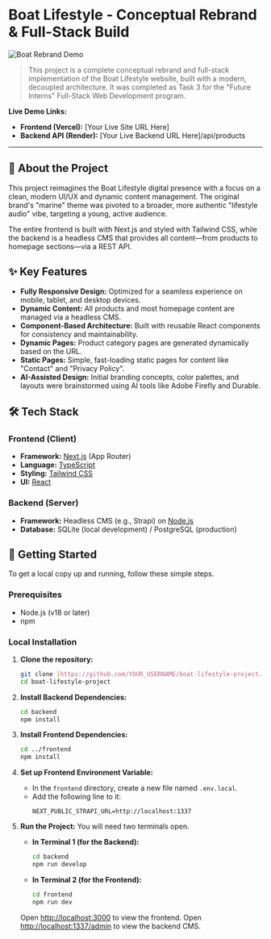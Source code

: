 # Boat Lifestyle - Conceptual Rebrand & Full-Stack Build

![Boat Rebrand Demo](https://placehold.co/1200x600/080A0B/E9F3F3?text=Add+a+Screenshot+of+Your+Site+Here!)

> This project is a complete conceptual rebrand and full-stack implementation of the Boat Lifestyle website, built with a modern, decoupled architecture. It was completed as Task 3 for the "Future Interns" Full-Stack Web Development program.

**Live Demo Links:**
* **Frontend (Vercel):** [Your Live Site URL Here]
* **Backend API (Render):** [Your Live Backend URL Here]/api/products

---

## 📖 About the Project

This project reimagines the Boat Lifestyle digital presence with a focus on a clean, modern UI/UX and dynamic content management. The original brand's "marine" theme was pivoted to a broader, more authentic "lifestyle audio" vibe, targeting a young, active audience.

The entire frontend is built with Next.js and styled with Tailwind CSS, while the backend is a headless CMS that provides all content—from products to homepage sections—via a REST API.

## ✨ Key Features

* **Fully Responsive Design:** Optimized for a seamless experience on mobile, tablet, and desktop devices.
* **Dynamic Content:** All products and most homepage content are managed via a headless CMS.
* **Component-Based Architecture:** Built with reusable React components for consistency and maintainability.
* **Dynamic Pages:** Product category pages are generated dynamically based on the URL.
* **Static Pages:** Simple, fast-loading static pages for content like "Contact" and "Privacy Policy".
* **AI-Assisted Design:** Initial branding concepts, color palettes, and layouts were brainstormed using AI tools like Adobe Firefly and Durable.

## 🛠️ Tech Stack

### Frontend (Client)
* **Framework:** [Next.js](https://nextjs.org/) (App Router)
* **Language:** [TypeScript](https://www.typescriptlang.org/)
* **Styling:** [Tailwind CSS](https://tailwindcss.com/)
* **UI:** [React](https://reactjs.org/)

### Backend (Server)
* **Framework:** Headless CMS (e.g., Strapi) on [Node.js](https://nodejs.org/)
* **Database:** SQLite (local development) / PostgreSQL (production)

## 🚀 Getting Started

To get a local copy up and running, follow these simple steps.

### Prerequisites

* Node.js (v18 or later)
* npm

### Local Installation

1.  **Clone the repository:**
    ```sh
    git clone [https://github.com/YOUR_USERNAME/boat-lifestyle-project.git](https://github.com/YOUR_USERNAME/boat-lifestyle-project.git)
    cd boat-lifestyle-project
    ```

2.  **Install Backend Dependencies:**
    ```sh
    cd backend
    npm install
    ```

3.  **Install Frontend Dependencies:**
    ```sh
    cd ../frontend
    npm install
    ```

4.  **Set up Frontend Environment Variable:**
    * In the `frontend` directory, create a new file named `.env.local`.
    * Add the following line to it:
        ```
        NEXT_PUBLIC_STRAPI_URL=http://localhost:1337
        ```

5.  **Run the Project:**
    You will need two terminals open.

    * **In Terminal 1 (for the Backend):**
        ```sh
        cd backend
        npm run develop
        ```

    * **In Terminal 2 (for the Frontend):**
        ```sh
        cd frontend
        npm run dev
        ```

    Open [http://localhost:3000](http://localhost:3000) to view the frontend.
    Open [http://localhost:1337/admin](http://localhost:1337/admin) to view the backend CMS.
